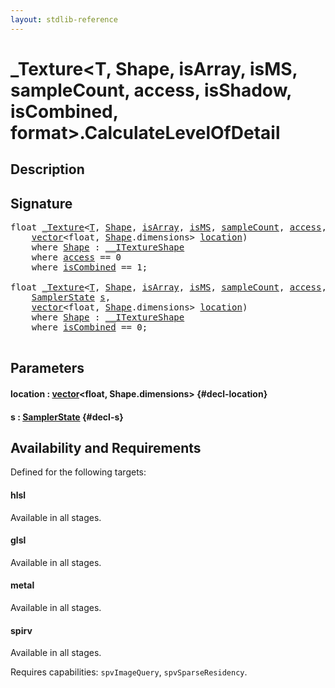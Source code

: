 ```yaml
---
layout: stdlib-reference
---
```


# \_Texture\<T, Shape, isArray, isMS, sampleCount, access, isShadow, isCombined, format\>\.CalculateLevelOfDetail

## Description





## Signature 

<pre>
<span class="code_keyword">float</span> <a href="/stdlib-reference/types/0texture-01/index" class="code_type">_Texture</a>&lt;<a href="/stdlib-reference/types/0texture-01/index#typeparam-T" class="code_type">T</a>, <a href="/stdlib-reference/types/0texture-01/index#typeparam-Shape" class="code_type">Shape</a>, <a href="/stdlib-reference/types/0texture-01/index#decl-isArray" class="code_var">isArray</a>, <a href="/stdlib-reference/types/0texture-01/index#decl-isMS" class="code_var">isMS</a>, <a href="/stdlib-reference/types/0texture-01/index#decl-sampleCount" class="code_var">sampleCount</a>, <a href="/stdlib-reference/types/0texture-01/index#decl-access" class="code_var">access</a>, <a href="/stdlib-reference/types/0texture-01/index#decl-isShadow" class="code_var">isShadow</a>, <a href="/stdlib-reference/types/0texture-01/index#decl-isCombined" class="code_var">isCombined</a>, <a href="/stdlib-reference/types/0texture-01/index#decl-format" class="code_var">format</a>&gt;.<a href="/stdlib-reference/types/0texture-01/calculatelevelofdetail-09eg">CalculateLevelOfDetail</a>(
    <a href="/stdlib-reference/types/vector/index" class="code_type">vector</a>&lt;<span class="code_keyword">float</span>, <a href="/stdlib-reference/types/0texture-01/index#typeparam-Shape" class="code_type">Shape</a>.dimensions&gt; <a href="/stdlib-reference/types/0texture-01/calculatelevelofdetail-09eg#decl-location" class="code_param">location</a>)
    <span class='code_keyword'>where</span> <a href="/stdlib-reference/types/0texture-01/index#typeparam-Shape" class="code_type">Shape</a> : <a href="/stdlib-reference/interfaces/0_itextureshape-023a/index" class="code_type">__ITextureShape</a>
    <span class='code_keyword'>where</span> <a href="/stdlib-reference/types/0texture-01/index#decl-access" class="code_var">access</a> == 0
    <span class='code_keyword'>where</span> <a href="/stdlib-reference/types/0texture-01/index#decl-isCombined" class="code_var">isCombined</a> == 1;

<span class="code_keyword">float</span> <a href="/stdlib-reference/types/0texture-01/index" class="code_type">_Texture</a>&lt;<a href="/stdlib-reference/types/0texture-01/index#typeparam-T" class="code_type">T</a>, <a href="/stdlib-reference/types/0texture-01/index#typeparam-Shape" class="code_type">Shape</a>, <a href="/stdlib-reference/types/0texture-01/index#decl-isArray" class="code_var">isArray</a>, <a href="/stdlib-reference/types/0texture-01/index#decl-isMS" class="code_var">isMS</a>, <a href="/stdlib-reference/types/0texture-01/index#decl-sampleCount" class="code_var">sampleCount</a>, <a href="/stdlib-reference/types/0texture-01/index#decl-access" class="code_var">access</a>, <a href="/stdlib-reference/types/0texture-01/index#decl-isShadow" class="code_var">isShadow</a>, <a href="/stdlib-reference/types/0texture-01/index#decl-isCombined" class="code_var">isCombined</a>, <a href="/stdlib-reference/types/0texture-01/index#decl-format" class="code_var">format</a>&gt;.<a href="/stdlib-reference/types/0texture-01/calculatelevelofdetail-09eg">CalculateLevelOfDetail</a>(
    <a href="/stdlib-reference/types/samplerstate-07/index" class="code_type">SamplerState</a> <a href="/stdlib-reference/types/0texture-01/calculatelevelofdetail-09eg#decl-s" class="code_param">s</a>,
    <a href="/stdlib-reference/types/vector/index" class="code_type">vector</a>&lt;<span class="code_keyword">float</span>, <a href="/stdlib-reference/types/0texture-01/index#typeparam-Shape" class="code_type">Shape</a>.dimensions&gt; <a href="/stdlib-reference/types/0texture-01/calculatelevelofdetail-09eg#decl-location" class="code_param">location</a>)
    <span class='code_keyword'>where</span> <a href="/stdlib-reference/types/0texture-01/index#typeparam-Shape" class="code_type">Shape</a> : <a href="/stdlib-reference/interfaces/0_itextureshape-023a/index" class="code_type">__ITextureShape</a>
    <span class='code_keyword'>where</span> <a href="/stdlib-reference/types/0texture-01/index#decl-isCombined" class="code_var">isCombined</a> == 0;

</pre>

## Parameters

#### location  : [vector](/stdlib-reference/types/vector/index)\<float, Shape\.dimensions\> {#decl-location}
#### s  : [SamplerState](/stdlib-reference/types/samplerstate-07/index) {#decl-s}

## Availability and Requirements

Defined for the following targets:

#### hlsl
Available in all stages.

#### glsl
Available in all stages.

#### metal
Available in all stages.

#### spirv
Available in all stages.

Requires capabilities: `spvImageQuery`, `spvSparseResidency`.


